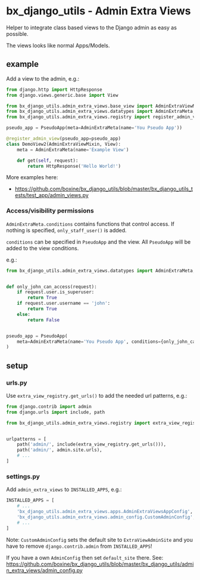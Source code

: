 # bx_django_utils - Admin Extra Views

Helper to integrate class based views to the Django admin as easy as possible.

The views looks like normal Apps/Models.


## example

Add a view to the admin, e.g.:

```python
from django.http import HttpResponse
from django.views.generic.base import View

from bx_django_utils.admin_extra_views.base_view import AdminExtraViewMixin
from bx_django_utils.admin_extra_views.datatypes import AdminExtraMeta, PseudoApp
from bx_django_utils.admin_extra_views.registry import register_admin_view

pseudo_app = PseudoApp(meta=AdminExtraMeta(name='You Pseudo App'))

@register_admin_view(pseudo_app=pseudo_app)
class DemoView2(AdminExtraViewMixin, View):
    meta = AdminExtraMeta(name='Example View')

    def get(self, request):
        return HttpResponse('Hello World!')
```

More examples here:

* https://github.com/boxine/bx_django_utils/blob/master/bx_django_utils_tests/test_app/admin_views.py

### Access/visibility permissions

`AdminExtraMeta.conditions` contains functions that control access.
If nothing is specified, `only_staff_user()` is added.

`conditions` can be specified in `PseudoApp` and the view. All `PseudoApp` will be added to the view conditions.

e.g.:

```python
from bx_django_utils.admin_extra_views.datatypes import AdminExtraMeta, PseudoApp


def only_john_can_access(request):
    if request.user.is_superuser:
        return True
    if request.user.username == 'john':
        return True
    else:
        return False


pseudo_app = PseudoApp(
    meta=AdminExtraMeta(name='You Pseudo App', conditions={only_john_can_access})
)
```


## setup


### urls.py

Use `extra_view_registry.get_urls()` to add the needed url patterns, e.g.:

```python
from django.contrib import admin
from django.urls import include, path

from bx_django_utils.admin_extra_views.registry import extra_view_registry


urlpatterns = [
    path('admin/', include(extra_view_registry.get_urls())),
    path('admin/', admin.site.urls),
    # ...
]
```


### settings.py

Add `admin_extra_views` to `INSTALLED_APPS`, e.g.:

```python
INSTALLED_APPS = [
    # ...
    'bx_django_utils.admin_extra_views.apps.AdminExtraViewsAppConfig',
    'bx_django_utils.admin_extra_views.admin_config.CustomAdminConfig', # Replaced 'django.contrib.admin'
    # ...
]
```

Note: `CustomAdminConfig` sets the default site to `ExtraViewAdminSite` and you have to remove `django.contrib.admin` from `INSTALLED_APPS`!

If you have a own `AdminConfig` then set `default_site` there. See: https://github.com/boxine/bx_django_utils/blob/master/bx_django_utils/admin_extra_views/admin_config.py
